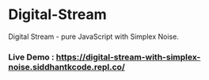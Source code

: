 # Digital-Stream
Digital Stream - pure JavaScript with Simplex Noise.

### Live Demo : https://digital-stream-with-simplex-noise.siddhantkcode.repl.co/
